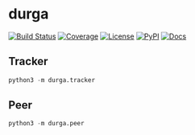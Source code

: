 # durga
[![Build Status](https://dev.azure.com/tpaine154/miscellaneous/_apis/build/status/timkpaine.durge?branchName=master)](https://dev.azure.com/tpaine154/miscellaneous/_build/latest?definitionId=32&branchName=master)
[![Coverage](https://img.shields.io/azure-devops/coverage/tpaine154/miscellaneous/32/master)](https://img.shields.io/azure-devops/coverage/tpaine154/miscellaneous/32)
[![License](https://img.shields.io/github/license/timkpaine/durga.svg)](https://pypi.python.org/pypi/durga/)
[![PyPI](https://img.shields.io/pypi/v/durga.svg)](https://pypi.python.org/pypi/durga/)
[![Docs](https://readthedocs.org/projects/durga/badge/?version=latest)](https://durga.readthedocs.io/en/latest/?badge=latest)


## Tracker
```python
python3 -m durga.tracker
```

## Peer
```python
python3 -m durga.peer
```

